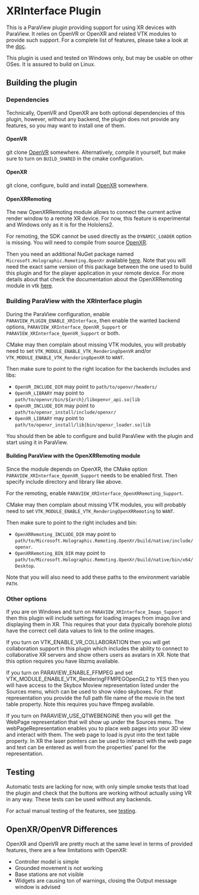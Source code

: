 # XRInterface Plugin

This is a ParaView plugin providing support for using XR devices with ParaView.
It relies on OpenVR or OpenXR and related VTK modules to provide such support.
For a complete list of features, please take a look at the [doc](https://docs.paraview.org/en/latest/UsersGuide/displayingData.html?highlight=XRInterface#xrinterface-plugin).

This plugin is used and tested on Windows only, but may be usable on other OSes.
It is assured to build on Linux.

## Building the plugin

### Dependencies

Technically, OpenVR and OpenXR are both optional dependencies of this plugin,
however, without any backend, the plugin does not provide any features, so
you may want to install one of them.

#### OpenVR

git clone [OpenVR](https://github.com/ValveSoftware/openvr) somewhere.
Alternatively, compile it yourself, but make sure to turn on `BUILD_SHARED` in the cmake configuration.

#### OpenXR

git clone, configure, build and install [OpenXR](https://github.com/KhronosGroup/OpenXR-SDK) somewhere.

#### OpenXRRemoting

The new OpenXRRemoting module allows to connect the current active render window to a remote XR device.
For now, this feature is experimental and Windows only as it is for the Hololens2.

For remoting, the SDK cannot be used directly as the `DYNAMIC_LOADER` option is missing. You will need to
compile from source [OpenXR](https://github.com/KhronosGroup/OpenXR-SDK-Source/blob/main/BUILDING.md#windows-32-bit).

Then you need an additional NuGet package named `Microsoft.Holographic.Remoting.OpenXr` available
[here](https://www.nuget.org/packages/Microsoft.Holographic.Remoting.OpenXr/2.8.1). Note that you will
need the exact same version of this package between the one used to build this plugin and for the player
application in your remote device. For more details about that check the documentation about the OpenXRRemoting
module in vtk [here](../../VTK/Rendering/OpenXRRemoting/README.md).

### Building ParaView with the XRInterface plugin

During the ParaView configuration, enable `PARAVIEW_PLUGIN_ENABLE_XRInterface`,
then enable the wanted backend options, `PARAVIEW_XRInterface_OpenXR_Support` or
`PARAVIEW_XRInterface_OpenVR_Support` or both.

CMake may then complain about missing VTK modules, you will probably need to set
`VTK_MODULE_ENABLE_VTK_RenderingOpenVR` and/or `VTK_MODULE_ENABLE_VTK_RenderingOpenXR`
to `WANT`.

Then make sure to point to the right location for the backends includes and libs:
 - `OpenVR_INCLUDE_DIR` may point to `path/to/openvr/headers/`
 - `OpenVR_LIBRARY` may point to `path/to/openvr/bin/${arch}/libopenvr_api.so|lib`
 - `OpenXR_INCLUDE_DIR` may point to `path/to/openxr_install/include/openxr/`
 - `OpenXR_LIBRARY` may point to `path/to/openxr_install/lib|bin/openxr_loader.so|lib`

You should then be able to configure and build ParaView with the plugin and start using it in ParaView.

#### Building ParaView with the OpenXRRemoting module

Since the module depends on OpenXR, the CMake option `PARAVIEW_XRInterface_OpenXR_Support` needs to be enabled first.
Then specify include directory and library like above.

For the remoting, enable `PARAVIEW_XRInterface_OpenXRRemoting_Support`.

CMake may then complain about missing VTK modules, you will probably need to set
`VTK_MODULE_ENABLE_VTK_RenderingOpenXRRemoting` to `WANT`.

Then make sure to point to the right includes and bin:
- `OpenXRRemoting_INCLUDE_DIR` may point to `path/to/Microsoft.Holographic.Remoting.OpenXr/build/native/include/openxr`.
- `OpenXRRemoting_BIN_DIR` may point to `path/to/Microsoft.Holographic.Remoting.OpenXr/build/native/bin/x64/Desktop`.

Note that you will also need to add these paths to the environment variable `PATH`.

### Other options

If you are on Windows and turn on `PARAVIEW_XRInterface_Imago_Support` then this
plugin will include settings for loading images from imago.live and
displaying them in XR. This requires that your data (typically borehole
plots) have the correct cell data values to link to the online images.

If you turn on VTK_ENABLE_VR_COLLABORATION then you will get collaboration
support in this plugin which includes the ability to connect to
collaborative XR servers and show others users as avatars in XR. Note that
this option requires you have libzmq available.

If you turn on PARAVIEW_ENABLE_FFMPEG and set
VTK_MODULE_ENABLE_VTK_RenderingFFMPEGOpenGL2 to YES then you will have access
to the Skybox Moview representation listed under the Sources menu, which can
be used to show video skyboxes. For that representation you provide the full
path file name of the movie in the text table property. Note this requires
you have ffmpeg available.

If you turn on PARAVIEW_USE_QTWEBENGINE then you will get the WebPage
representation that will show up under the Sources menu. The
webPageRepresentation enables you to place web pages into your 3D view and
interact with them. The web page to load is pyut into the text table
property. In XR the laser pointers can be used to interact with the web page
and text can be entered as well from the properties' panel for the
representation.

## Testing

Automatic tests are lacking for now, with only simple smoke tests that load the plugin
and check that the buttons are working without actually using VR in any way.
These tests can be used without any backends.

For actual manual testing of the features, see [testing](TESTING.md).

## OpenXR/OpenVR Differences

OpenXR and OpenVR are pretty much at the same level in terms of provided features, there are a few limitations with OpenXR:
 - Controller model is simple
 - Grounded movement is not working
 - Base stations are not visible
 - Widgets are causing ton of warnings, closing the Output message window is advised
